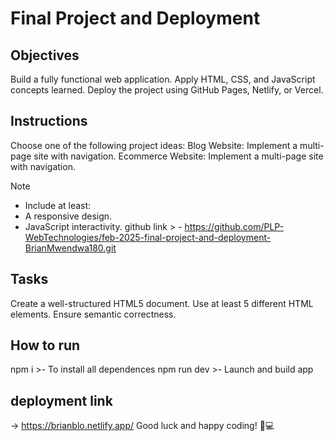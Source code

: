 # Final Project and Deployment

## Objectives
Build a fully functional web application.
Apply HTML, CSS, and JavaScript concepts learned.
Deploy the project using GitHub Pages, Netlify, or Vercel.

## Instructions
Choose one of the following project ideas:
Blog Website: Implement a multi-page site with navigation.
Ecommerce Website: Implement a multi-page site with navigation.

>[!NOTE]
> - Include at least:
> - A responsive design.
> - JavaScript interactivity.
github link > - https://github.com/PLP-WebTechnologies/feb-2025-final-project-and-deployment-BrianMwendwa180.git

## Tasks

Create a well-structured HTML5 document.
Use at least 5 different HTML elements.
Ensure semantic correctness.

## How to run

npm i >- To install all dependences
npm run dev >- Launch and build app

## deployment link 
-> https://brianblo.netlify.app/
Good luck and happy coding! 🚀💻
